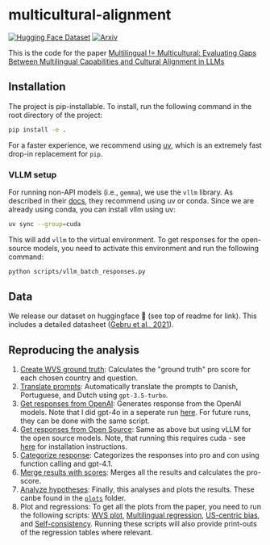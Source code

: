 # multicultural-alignment
[![Hugging Face Dataset](https://img.shields.io/badge/%F0%9F%A4%97%20Hugging%20Face-Dataset-blue)](https://huggingface.co/datasets/ryzzlestrizzle/multicultural-wvs-alignment)
[![Arxiv](https://img.shields.io/badge/cs.CL-2502.16534-b31b1b?logo=arxiv&logoColor=red)](https://doi.org/10.48550/arXiv.2502.16534)

This is the code for the paper [Multilingual != Multicultural: Evaluating Gaps Between Multilingual Capabilities and Cultural Alignment in LLMs
](https://arxiv.org/abs/2502.16534)

## Installation 
The project is pip-installable. To install, run the following command in the root directory of the project:

```bash
pip install -e .
```

For a faster experience, we recommend using [uv](https://github.com/astral-sh/uv), which is an extremely fast drop-in replacement for `pip`.

### VLLM setup
For running non-API models (i.e., `gemma`), we use the `vllm` library. As described in their [docs](https://docs.vllm.ai/en/stable/getting_started/installation.html), they recommend using uv or conda. Since we are already using conda, you can install vllm using uv: 

```bash
uv sync --group=cuda
```


This will add `vllm` to the virtual environment. To get responses for the open-source models, you need to activate this environment and run the following command:

```bash
python scripts/vllm_batch_responses.py
```

## Data
We release our dataset on huggingface 🤗 (see top of readme for link). This includes a detailed datasheet ([Gebru et al., 2021](https://dl.acm.org/doi/10.1145/3458723)).


## Reproducing the analysis

1. [Create WVS ground truth](./scripts/process_wvs.py): Calculates the "ground truth" pro score for each chosen country and question.
2. [Translate prompts](./scripts/translate_prompts.py): Automatically translate the prompts to Danish, Portuguese, and Dutch using `gpt-3.5-turbo`. 
3. [Get responses from OpenAI](./scripts/openai_batch_responses.py): Generates response from the OpenAI models. Note that I did gpt-4o in a seperate run [here](./scripts/gpt-4o_batch_responses.py). For future runs, they can be done with the same script.
4. [Get responses from Open Source](./scripts/vllm_batch_responses.py): Same as above but using vLLM for the open source models. Note, that running this requires cuda - see [here](#installation) for installation instructions.
5. [Categorize response](./scripts/batch_analyse_responses.py): Categorizes the responses into pro and con using function calling and gpt-4.1.
6. [Merge results with scores](./scripts/analyze_batch.py): Merges all the results and calculates the pro-score. 
7. [Analyze hypotheses](./scripts/analyse_hypotheses.py): Finally, this analyses and plots the results. These canbe found in the [`plots`](./plots/) folder. 
8. Plot and regressions: To get all the plots from the paper, you need to run the following scripts: [WVS plot](./scripts/plot_wvs_data.py), [Multilingual regression](./scripts/plot_multilingual_benchmarks.py), [US-centric bias](./scripts/plot_us_centric_bias.py), and [Self-consistency](./scripts/plot_consistency.py). Running these scripts will also provide print-outs of the regression tables where relevant. 